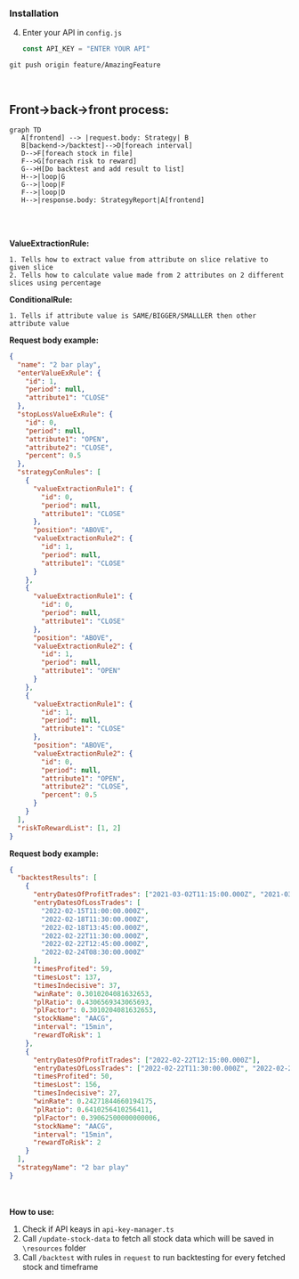 ### Installation

4. Enter your API in `config.js`
   ```js
   const API_KEY = "ENTER YOUR API"
   ```

`git push origin feature/AmazingFeature`

<br>
<h2>Front->back->front process:</h2>

```mermaid
graph TD
   A[frontend] --> |request.body: Strategy| B
   B[backend->/backtest]-->D[foreach interval]
   D-->F[foreach stock in file]
   F-->G[foreach risk to reward]
   G-->H[Do backtest and add result to list]
   H-->|loop|G
   G-->|loop|F
   F-->|loop|D
   H-->|response.body: StrategyReport|A[frontend]

```

<br><br>

<b>ValueExtractionRule:</b>

```
1. Tells how to extract value from attribute on slice relative to given slice
2. Tells how to calculate value made from 2 attributes on 2 different slices using percentage
```

<b>ConditionalRule:</b>

```
1. Tells if attribute value is SAME/BIGGER/SMALLLER then other attribute value
```

<b>Request body example:</b>

```json
{
  "name": "2 bar play",
  "enterValueExRule": {
    "id": 1,
    "period": null,
    "attribute1": "CLOSE"
  },
  "stopLossValueExRule": {
    "id": 0,
    "period": null,
    "attribute1": "OPEN",
    "attribute2": "CLOSE",
    "percent": 0.5
  },
  "strategyConRules": [
    {
      "valueExtractionRule1": {
        "id": 0,
        "period": null,
        "attribute1": "CLOSE"
      },
      "position": "ABOVE",
      "valueExtractionRule2": {
        "id": 1,
        "period": null,
        "attribute1": "CLOSE"
      }
    },
    {
      "valueExtractionRule1": {
        "id": 0,
        "period": null,
        "attribute1": "CLOSE"
      },
      "position": "ABOVE",
      "valueExtractionRule2": {
        "id": 1,
        "period": null,
        "attribute1": "OPEN"
      }
    },
    {
      "valueExtractionRule1": {
        "id": 1,
        "period": null,
        "attribute1": "CLOSE"
      },
      "position": "ABOVE",
      "valueExtractionRule2": {
        "id": 0,
        "period": null,
        "attribute1": "OPEN",
        "attribute2": "CLOSE",
        "percent": 0.5
      }
    }
  ],
  "riskToRewardList": [1, 2]
}
```

<b>Request body example:</b>

```json
{
  "backtestResults": [
    {
      "entryDatesOfProfitTrades": ["2021-03-02T11:15:00.000Z", "2021-03-11T08:45:00.000Z", "2022-02-22T12:15:00.000Z"],
      "entryDatesOfLossTrades": [
        "2022-02-15T11:00:00.000Z",
        "2022-02-18T11:30:00.000Z",
        "2022-02-18T13:45:00.000Z",
        "2022-02-22T11:30:00.000Z",
        "2022-02-22T12:45:00.000Z",
        "2022-02-24T08:30:00.000Z"
      ],
      "timesProfited": 59,
      "timesLost": 137,
      "timesIndecisive": 37,
      "winRate": 0.3010204081632653,
      "plRatio": 0.4306569343065693,
      "plFactor": 0.3010204081632653,
      "stockName": "AACG",
      "interval": "15min",
      "rewardToRisk": 1
    },
    {
      "entryDatesOfProfitTrades": ["2022-02-22T12:15:00.000Z"],
      "entryDatesOfLossTrades": ["2022-02-22T11:30:00.000Z", "2022-02-22T12:45:00.000Z", "2022-02-24T08:30:00.000Z"],
      "timesProfited": 50,
      "timesLost": 156,
      "timesIndecisive": 27,
      "winRate": 0.24271844660194175,
      "plRatio": 0.6410256410256411,
      "plFactor": 0.39062500000000006,
      "stockName": "AACG",
      "interval": "15min",
      "rewardToRisk": 2
    }
  ],
  "strategyName": "2 bar play"
}
```

<br><br>
<b>How to use:</b>

1. Check if API keays in `api-key-manager.ts`
2. Call `/update-stock-data` to fetch all stock data which will be saved in `\resources` folder
3. Call `/backtest` with rules in `request` to run backtesting for every fetched stock and timeframe

